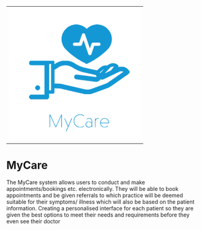 #### 
<br>
<table>
  <tbody>
    <tr>
      <td>
        <img src = 'https://github.com/dboyno-22/MyCare/blob/main/Images/MyCare.png' height = 350>
      </td>
      </tbody>
</table>

# MyCare
The MyCare system allows users to conduct and make appointments/bookings etc.  electronically. They will be able to book appointments and be given referrals to which practice will be deemed suitable for their symptoms/ illness which will also be based on the patient information. Creating a personalised interface for each patient so they are given the best options to meet their needs and requirements before they even see their doctor
